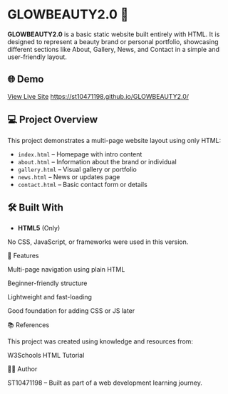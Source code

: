 # GLOWBEAUTY2.0 🌸

**GLOWBEAUTY2.0** is a basic static website built entirely with HTML. It is designed to represent a beauty brand or personal portfolio, showcasing different sections like About, Gallery, News, and Contact in a simple and user-friendly layout.

## 🌐 Demo

[View Live Site](#) <https://st10471198.github.io/GLOWBEAUTY2.0/>

## 💻 Project Overview

This project demonstrates a multi-page website layout using only HTML:

- `index.html` – Homepage with intro content
- `about.html` – Information about the brand or individual
- `gallery.html` – Visual gallery or portfolio
- `news.html` – News or updates page
- `contact.html` – Basic contact form or details

## 🛠️ Built With

- **HTML5** (Only)

No CSS, JavaScript, or frameworks were used in this version.

📌 Features

Multi-page navigation using plain HTML

Beginner-friendly structure

Lightweight and fast-loading

Good foundation for adding CSS or JS later

📚 References

This project was created using knowledge and resources from:

W3Schools HTML Tutorial

👩‍💻 Author

ST10471198 – Built as part of a web development learning journey.

